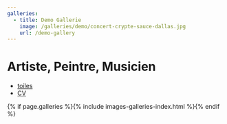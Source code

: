 ```yaml
---
galleries:
  - title: Demo Gallerie
    image: /galleries/demo/concert-crypte-sauce-dallas.jpg
    url: /demo-gallery
---
```


# Artiste, Peintre, Musicien

- [toiles](/toiles)
- [CV](/cv)

{% if page.galleries %}{% include images-galleries-index.html %}{% endif %}
